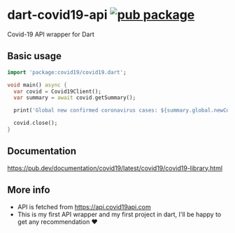 # dart-covid19-api [![pub package](https://img.shields.io/pub/v/badge.svg)](https://pub.dartlang.org/packages/covid19)
Covid-19 API wrapper for Dart

## Basic usage
```dart
import 'package:covid19/covid19.dart';

void main() async {
  var covid = Covid19Client();
  var summary = await covid.getSummary();

  print('Global new confirmed coronavirus cases: ${summary.global.newConfirmed}');

  covid.close();
}
```

## Documentation
https://pub.dev/documentation/covid19/latest/covid19/covid19-library.html

## More info
- API is fetched from https://api.covid19api.com
- This is my first API wrapper and my first project in dart, I'll be happy to get any recommendation ❤️
